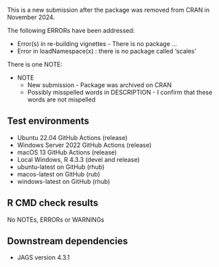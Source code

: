 This is a new submission after the package was removed from CRAN in November 2024. 

The following ERRORs have been addressed:

* Error(s) in re-building vignettes - There is no package ...
* Error in loadNamespace(x) : there is no package called ‘scales’

There is one NOTE:

* NOTE
  - New submission - Package was archived on CRAN
  - Possibly misspelled words in DESCRIPTION - I confirm that these words are not mispelled

## Test environments

* Ubuntu 22.04 GitHub Actions (release)
* Windows Server 2022 GitHub Actions (release)
* macOS 13 GitHub Actions (release)
* Local Windows, R 4.3.3 (devel and release)
* ubuntu-latest on GitHub (rhub)
* macos-latest on GitHub (rub)
* windows-latest on GitHub (rhub)

## R CMD check results

No NOTEs, ERRORs or WARNINGs


## Downstream dependencies

* JAGS version 4.3.1
